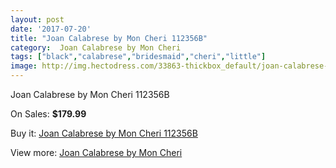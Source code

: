```yaml
---
layout: post
date: '2017-07-20'
title: "Joan Calabrese by Mon Cheri 112356B"
category:  Joan Calabrese by Mon Cheri
tags: ["black","calabrese","bridesmaid","cheri","little"]
image: http://img.hectodress.com/33863-thickbox_default/joan-calabrese-by-mon-cheri-112356b.jpg
---
```

Joan Calabrese by Mon Cheri 112356B

On Sales: **$179.99**
<a href="https://www.hectodress.com/-joan-calabrese-by-mon-cheri/15657-joan-calabrese-by-mon-cheri-112356b.html"><amp-img layout="responsive" width="600" height="600" src="//img.hectodress.com/33863-thickbox_default/joan-calabrese-by-mon-cheri-112356b.jpg" alt="Joan Calabrese by Mon Cheri 112356B 0" /></a>
<a href="https://www.hectodress.com/-joan-calabrese-by-mon-cheri/15657-joan-calabrese-by-mon-cheri-112356b.html"><amp-img layout="responsive" width="600" height="600" src="//img.hectodress.com/33867-thickbox_default/joan-calabrese-by-mon-cheri-112356b.jpg" alt="Joan Calabrese by Mon Cheri 112356B 1" /></a>
<a href="https://www.hectodress.com/-joan-calabrese-by-mon-cheri/15657-joan-calabrese-by-mon-cheri-112356b.html"><amp-img layout="responsive" width="600" height="600" src="//img.hectodress.com/33866-thickbox_default/joan-calabrese-by-mon-cheri-112356b.jpg" alt="Joan Calabrese by Mon Cheri 112356B 2" /></a>
<a href="https://www.hectodress.com/-joan-calabrese-by-mon-cheri/15657-joan-calabrese-by-mon-cheri-112356b.html"><amp-img layout="responsive" width="600" height="600" src="//img.hectodress.com/33865-thickbox_default/joan-calabrese-by-mon-cheri-112356b.jpg" alt="Joan Calabrese by Mon Cheri 112356B 3" /></a>
<a href="https://www.hectodress.com/-joan-calabrese-by-mon-cheri/15657-joan-calabrese-by-mon-cheri-112356b.html"><amp-img layout="responsive" width="600" height="600" src="//img.hectodress.com/33864-thickbox_default/joan-calabrese-by-mon-cheri-112356b.jpg" alt="Joan Calabrese by Mon Cheri 112356B 4" /></a>

Buy it: [Joan Calabrese by Mon Cheri 112356B](https://www.hectodress.com/-joan-calabrese-by-mon-cheri/15657-joan-calabrese-by-mon-cheri-112356b.html "Joan Calabrese by Mon Cheri 112356B")

View more: [ Joan Calabrese by Mon Cheri](https://www.hectodress.com/285--joan-calabrese-by-mon-cheri " Joan Calabrese by Mon Cheri")